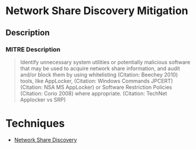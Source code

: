 
# Network Share Discovery Mitigation

## Description

### MITRE Description

> Identify unnecessary system utilities or potentially malicious software that may be used to acquire network share information, and audit and/or block them by using whitelisting (Citation: Beechey 2010) tools, like AppLocker, (Citation: Windows Commands JPCERT) (Citation: NSA MS AppLocker) or Software Restriction Policies (Citation: Corio 2008) where appropriate. (Citation: TechNet Applocker vs SRP)


# Techniques


* [Network Share Discovery](../techniques/Network-Share-Discovery.md)

